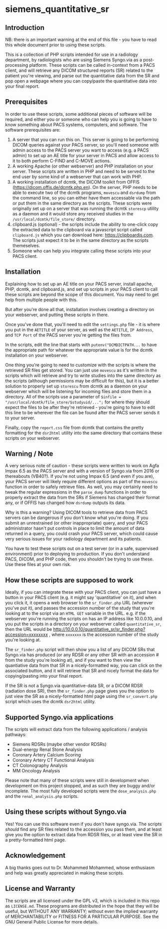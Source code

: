 # siemens_quantitative_sr
## Introduction
NB: there is an important warning at the end of this file - you have to read this whole document prior to using these scripts. 

This is a collection of PHP scripts intended for use in a radiology department, by radiologists who are using Siemens Syngo.via as a post-processing platform.  These scripts can be called in-context from a PACS client, and will retrieve any DICOM structured reports (SR) related to the patient you're viewing, and parse out the quantitative data from the SR and pop open a webpage where you can copy/paste the quantitative data into your final report.

## Prerequisites
In order to use these scripts, some additional pieces of software will be required, and either you or someone who can help you is going to have to know something about PACS systems, computers, and software.  The software prerequisites are:

1. A server that you can run this on.  This server is going to be performing DICOM queries against your PACS server, so you'll need someone with admin access to the PACS server you want to access (e.g. a PACS admin) to set up an AE title for your server in PACS and allow access to it to both perform C-FIND and C-MOVE actions. 
2. A working Apache (or other webserver) and PHP installation on your server.  These scripts are written in PHP and need to be served to the end user by some kind of a webserver that can work with PHP.
3. A working installation of dcmtk, the DICOM toolkit from OFFIS (https://dicom.offis.de/dcmtk.php.en). On the server, PHP needs to be able to execute two of the dcmtk programs, `movescu` and `dsrdump` from the command line, so you can either have them accessable via the path or put them in the same directory as the scripts.  These scripts were originally set up on a server that was running the dcmtk `storescp` utility as a daemon and it would store any received studies in the `/usr/local/dcmtk/file_store/` directory. 
4. clipboard.js (optional) - the scripts include the ability to one-click copy the extracted data to the clipboard via a javascript script called `clipboard.js` which you can download here: https://clipboardjs.com. The scripts just expect it to be in the same directory as the scripts themeselves. 
5. Someone who can help you integrate calling these scripts into your PACS client.  

## Installation
Explaining how to set up an AE title on your PACS server, install apache, PHP, dcmtk, and clipboard.js, and set up scripts in your PACS client to call these scripts are beyond the scope of this document.  You may need to get help from multiple people with this. 

But after you're done all that, installation involves creating a directory on your webserver, and putting these scripts in there.

Once you've done that, you'll need to edit the `settings.php` file - it is where you put in the `AETITLE` of your server, as well as the `AETITLE`, `IP Address`, and `TCP Port` of the PACS server you're getting the files from. 

In the scripts, edit the line that starts with `putenv("DCMDICTPATH...` to have the appropriate path for whatever the appropriate value is for the dcmtk installation on your webserver.

One thing you're going to need to customize with the scripts is where the retrieved SR files get stored.  You can just use `movescu` as it's written in the scripts which will retrieve and try to write studies into the same directory as the scripts (although permissions may be difficult for this), but it is a better solution to properly set up `storescu` from dcmtk as a daemon on your webserver which will be listening for incoming files and store them in a directory.  All of the scripts use a parameter of `$infile = "/usr/local/dcmtk/file_store/$studyuid/...";` for where they should expect the files to be after they're retrieved - you're going to have to edit this line to be wherever the file can be found after the PACS server sends it to your server.

Finally, copy the `report.css` file from dcmtk that contains the pretty formatting for the `dsr2html` utility into the same directory that contains these scripts on your webserver. 

## Warning / Note
A very serious note of caution - these scripts were written to work on Agfa Impax 6.5 as the PACS server and with a version of Syngo.via from 2016 or thereabouts (VB40?).  If you're not using Impax 6.5 (and even if you are), your PACS server will likely require different options as part of the `movescu` function in order to safely retrieve files.  As well, you may certainly need to tweak the regular expressions in the `parse_dump` functions in order to properly extract the data from the SRs if Siemens has changed their format any, or if OFFIS has changed how `dsrdump` outputs its data. 

Why is this a warning?  Using DICOM tools to retrieve data from PACS servers can be dangerous if you don't know what you're doing.  If you submit an unrestrained (or other inappropriate) query, and your PACS administrator hasn't put controls in place to limit the amount of data returned in a query, you could crash your PACS server, which could cause very serious issues for your radiology department and its patients.

You have to test these scripts out on a test server (or in a safe, supervised environment) prior to deploying to production. If you don't understand PACS, DICOM, and PHP code, then you shouldn't be trying to use these.  Use these files at your own risk. 

## How these scripts are supposed to work
Ideally, if you can integrate these with your PACS client, you can just have a button in your PACS client (e.g. it might say 'quantitative' on it), and when you click it, it opens a web browser to the `sr_finder.php` URL (wherever you've put it), and passes the accession number of the study that you're looking at to the script via an `HTML GET` variable in the URL.  e.g. if the webserver you're running the scripts on has an IP address like 10.0.0.10, and you put the scripts in a directory on your webserver called `quantitative_sr`, then the URL would be http://10.0.0.10/quantitative_sr/sr_finder.php?accession=xxxxxxxx , where `xxxxxxx` is the accession number of the study you're looking at.

The `sr_finder.php` script will then show you a list of any DICOM SRs that Syngo.via has produced (or any RDSR or any other SR with an accession # from the study you're looking at), and if you want to then view the quantiative data from that SR in a nicely-formatted way, you can click on the associated button, and it will retrieve that SR and nicely format the data for copying/pasting into your final report. 

If the SR is not a Syngo.via quantitative-data SR, or a DICOM RDSR (radiation dose SR), then the `sr_finder.php` page gives you the option to just view the SR as a nicely-formatted html page using the `sr_convert.php` script which uses the dcmtk `dsr2html` utility. 

## Supported Syngo.via applications
The scripts will extract data from the following applications / analysis pathways:
* Siemens RDSRs (maybe other vendor RDSRs)
* Dual-energy Renal Stone Analysis
* Coronary Artery Calcium Scoring
* Coronary Artery CT Functional Analysis
* CT Colonography Analysis
* MM Oncology Analysis

Please note that many of these scripts were still in development when development on this project stopped, and as such they are buggy and/or incomplete.  The most fully developed scripts were the `dose_analysis.php` and the `renal_analysis.php` scripts. 

## Using these scripts without Syngo.via
Yes! You can use this software even if you don't have syngo.via.  The scripts *should* find any SR files related to the accession you pass them, and at least give you the option to extract data from RDSR files, or at least view the SR in a pretty-formatted html page.

## Acknowledgement
A big thanks goes out to Dr. Mohammed Mohammed, whose enthusiasm and help was greatly appreciated in making these scripts.  

## License and Warranty
The scripts are all licensed under the GPL v3, which is included in this repo as `LICENSE.md`.  These programs are distributed in the hope that they will be useful, but WITHOUT ANY WARRANTY; without even the implied warranty of MERCHANTABILITY or FITNESS FOR A PARTICULAR PURPOSE.  See the GNU General Public License for more details.
